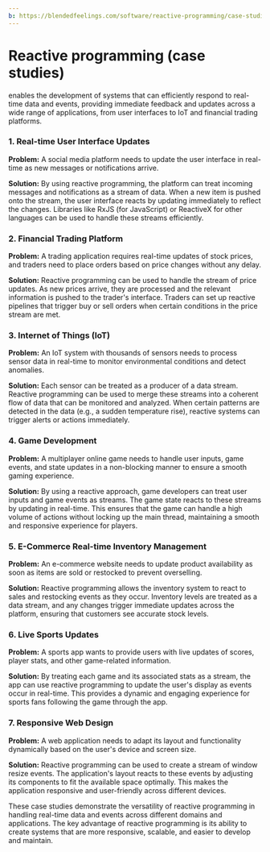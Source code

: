 ```yaml
---
b: https://blendedfeelings.com/software/reactive-programming/case-studies.md
---
```


# Reactive programming (case studies)
enables the development of systems that can efficiently respond to real-time data and events, providing immediate feedback and updates across a wide range of applications, from user interfaces to IoT and financial trading platforms.

### 1. Real-time User Interface Updates
**Problem:** A social media platform needs to update the user interface in real-time as new messages or notifications arrive.

**Solution:** By using reactive programming, the platform can treat incoming messages and notifications as a stream of data. When a new item is pushed onto the stream, the user interface reacts by updating immediately to reflect the changes. Libraries like RxJS (for JavaScript) or ReactiveX for other languages can be used to handle these streams efficiently.

### 2. Financial Trading Platform
**Problem:** A trading application requires real-time updates of stock prices, and traders need to place orders based on price changes without any delay.

**Solution:** Reactive programming can be used to handle the stream of price updates. As new prices arrive, they are processed and the relevant information is pushed to the trader's interface. Traders can set up reactive pipelines that trigger buy or sell orders when certain conditions in the price stream are met.

### 3. Internet of Things (IoT)
**Problem:** An IoT system with thousands of sensors needs to process sensor data in real-time to monitor environmental conditions and detect anomalies.

**Solution:** Each sensor can be treated as a producer of a data stream. Reactive programming can be used to merge these streams into a coherent flow of data that can be monitored and analyzed. When certain patterns are detected in the data (e.g., a sudden temperature rise), reactive systems can trigger alerts or actions immediately.

### 4. Game Development
**Problem:** A multiplayer online game needs to handle user inputs, game events, and state updates in a non-blocking manner to ensure a smooth gaming experience.

**Solution:** By using a reactive approach, game developers can treat user inputs and game events as streams. The game state reacts to these streams by updating in real-time. This ensures that the game can handle a high volume of actions without locking up the main thread, maintaining a smooth and responsive experience for players.

### 5. E-Commerce Real-time Inventory Management
**Problem:** An e-commerce website needs to update product availability as soon as items are sold or restocked to prevent overselling.

**Solution:** Reactive programming allows the inventory system to react to sales and restocking events as they occur. Inventory levels are treated as a data stream, and any changes trigger immediate updates across the platform, ensuring that customers see accurate stock levels.

### 6. Live Sports Updates
**Problem:** A sports app wants to provide users with live updates of scores, player stats, and other game-related information.

**Solution:** By treating each game and its associated stats as a stream, the app can use reactive programming to update the user's display as events occur in real-time. This provides a dynamic and engaging experience for sports fans following the game through the app.

### 7. Responsive Web Design
**Problem:** A web application needs to adapt its layout and functionality dynamically based on the user's device and screen size.

**Solution:** Reactive programming can be used to create a stream of window resize events. The application's layout reacts to these events by adjusting its components to fit the available space optimally. This makes the application responsive and user-friendly across different devices.

These case studies demonstrate the versatility of reactive programming in handling real-time data and events across different domains and applications. The key advantage of reactive programming is its ability to create systems that are more responsive, scalable, and easier to develop and maintain.